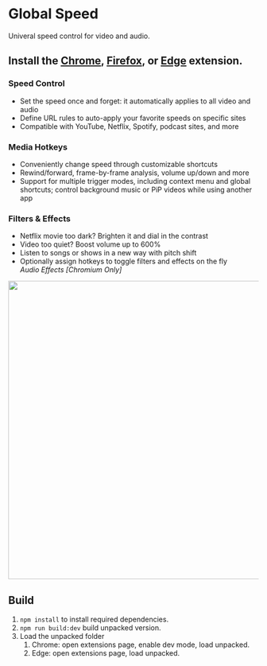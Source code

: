 # Global Speed
Univeral speed control for video and audio.

## Install the [Chrome](https://chrome.google.com/webstore/detail/global-speed-youtube-netf/jpbjcnkcffbooppibceonlgknpkniiff), [Firefox](https://addons.mozilla.org/firefox/addon/global-speed/), or [Edge](https://microsoftedge.microsoft.com/addons/detail/mjhlabbcmjflkpjknnicihkfnmbdfced) extension. 

### Speed Control 
- Set the speed once and forget: it automatically applies to all video and audio
- Define URL rules to auto-apply your favorite speeds on specific sites  
- Compatible with YouTube, Netflix, Spotify, podcast sites, and more  

### Media Hotkeys 
- Conveniently change speed through customizable shortcuts  
- Rewind/forward, frame-by-frame analysis, volume up/down and more  
- Support for multiple trigger modes, including context menu and global shortcuts; control background music or PiP videos while using another app  

### Filters & Effects 
- Netflix movie too dark? Brighten it and dial in the contrast  
- Video too quiet? Boost volume up to 600%  
- Listen to songs or shows in a new way with pitch shift
- Optionally assign hotkeys to toggle filters and effects on the fly  
_Audio Effects [Chromium Only]_


<img src="https://github.com/polywock/globalSpeed/blob/master/screenshot.png?raw=true" width="600">

## Build 
1. `npm install` to install required dependencies. 
1. `npm run build:dev` build unpacked version. 
1. Load the unpacked folder
   1. Chrome: open extensions page, enable dev mode, load unpacked. 
   1. Edge: open extensions page, load unpacked.
